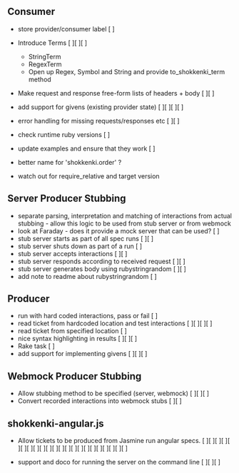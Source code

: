 ## Consumer
- store provider/consumer label [ ]
- Introduce Terms [ ][ ][ ]
  - StringTerm
  - RegexTerm
  - Open up Regex, Symbol and String and provide to_shokkenki_term method
- Make request and response free-form lists of headers + body [ ][ ]
- add support for givens (existing provider state) [ ][ ][ ][ ]

- error handling for missing requests/responses etc [ ][ ]
- check runtime ruby versions [ ]
- update examples and ensure that they work [ ]
- better name for 'shokkenki.order' ?
- watch out for require_relative and target version

## Server Producer Stubbing

- separate parsing, interpretation and matching of interactions from actual stubbing - allow this logic to be used from stub server or from webmock
- look at Faraday - does it provide a mock server that can be used? [ ]
- stub server starts as part of all spec runs [ ][ ]
- stub server shuts down as part of a run [ ]
- stub server accepts interactions [ ][ ]
- stub server responds according to received request [ ][ ]
- stub server generates body using rubystringrandom [ ][ ]
- add note to readme about rubystringrandom [ ]

## Producer

- run with hard coded interactions, pass or fail [ ]
- read ticket from hardcoded location and test interactions [ ][ ][ ][ ]
- read ticket from specified location [ ]
- nice syntax highlighting in results [ ][ ][ ]
- Rake task [ ]
- add support for implementing givens [ ][ ][ ]

## Webmock Producer Stubbing

- Allow stubbing method to be specified (server, webmock) [ ][ ][ ]
- Convert recorded interactions into webmock stubs [ ][ ]

## shokkenki-angular.js

- Allow tickets to be produced from Jasmine run angular specs. [ ][ ][ ][ ][ ][ ][ ][ ][ ][ ][ ][ ][ ][ ][ ][ ][ ][ ][ ][ ][ ][ ]

- support and doco for running the server on the command line [ ][ ][ ]